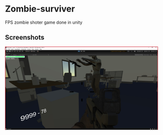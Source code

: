 # Zombie-surviver
FPS zombie shoter game done in unity
## Screenshots
![Screenshot](https://github.com/FacelessCheetah/Zombie-surviver/blob/master/images/zombie2.png)